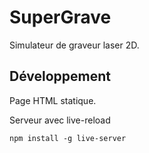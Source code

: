 # SuperGrave

Simulateur de graveur laser 2D.

## Développement

Page HTML statique.

Serveur avec live-reload

`npm install -g live-server`

